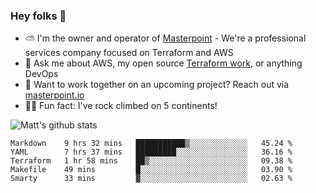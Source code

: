 

### Hey folks 👋

- ⛅️ I'm the owner and operator of [Masterpoint](https://masterpoint.io) - We're a professional services company focused on Terraform and AWS
- 💬 Ask me about AWS, my open source [Terraform work](https://github.com/masterpointio?q=terraform&type=&language=hcl), or anything DevOps
- 🔨 Want to work together on an upcoming project? Reach out via [masterpoint.io](https://masterpoint.io)
- 🧗‍♂️ Fun fact: I've rock climbed on 5 continents! 


![Matt's github stats](https://github-readme-stats.vercel.app/api?username=Gowiem&count_private=true&theme=cobalt&show_icons=true)

<!--START_SECTION:waka-->
```text
Markdown    9 hrs 32 mins   ███████████▒░░░░░░░░░░░░░   45.24 % 
YAML        7 hrs 37 mins   █████████░░░░░░░░░░░░░░░░   36.16 % 
Terraform   1 hr 58 mins    ██▒░░░░░░░░░░░░░░░░░░░░░░   09.38 % 
Makefile    49 mins         █░░░░░░░░░░░░░░░░░░░░░░░░   03.90 % 
Smarty      33 mins         ▓░░░░░░░░░░░░░░░░░░░░░░░░   02.63 % 
```
<!--END_SECTION:waka-->
